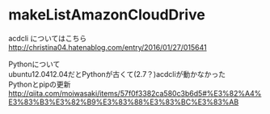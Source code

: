 # makeListAmazonCloudDrive
acdcli についてはこちら  
http://christina04.hatenablog.com/entry/2016/01/27/015641

Pythonについて  
ubuntu12.0412.04だとPythonが古くて(2.7？)acdcliが動かなかった  
Pythonとpipの更新  
http://qiita.com/moiwasaki/items/57f0f3382ca580c3b6d5#%E3%82%A4%E3%83%B3%E3%82%B9%E3%83%88%E3%83%BC%E3%83%AB

